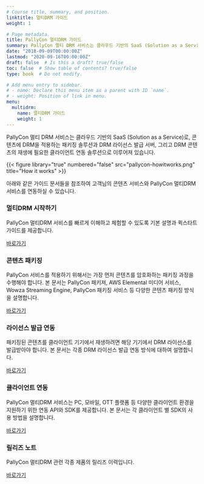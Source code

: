 ```yaml
---
# Course title, summary, and position.
linktitle: 멀티DRM 가이드
weight: 1

# Page metadata.
title: PallyCon 멀티DRM 가이드
summary: PallyCon 멀티 DRM 서비스는 클라우드 기반의 SaaS (Solution as a Service)로, 콘텐츠에 DRM을 적용하는 패키징 솔루션과 DRM 라이선스 발급 서버, 그리고 DRM 콘텐츠의 재생에 필요한 클라이언트 연동 솔루션으로 이루어져 있습니다.
date: "2018-09-09T00:00:00Z"
lastmod: "2020-09-16T00:00:00Z"
draft: false  # Is this a draft? true/false
toc: false  # Show table of contents? true/false
type: book  # Do not modify.

# Add menu entry to sidebar.
# - name: Declare this menu item as a parent with ID `name`.
# - weight: Position of link in menu.
menu:
  multidrm:
    name: 멀티DRM 가이드
    weight: 1
---
```


PallyCon 멀티 DRM 서비스는 클라우드 기반의 SaaS (Solution as a Service)로, 콘텐츠에 DRM을 적용하는 패키징 솔루션과 DRM 라이선스 발급 서버, 그리고 DRM 콘텐츠의 재생에 필요한 클라이언트 연동 솔루션으로 이루어져 있습니다.

{{< figure library="true" numbered="false" src="pallycon-howitworks.png" title="How it works" >}}

아래와 같은 가이드 문서들을 참조하여 고객님의 콘텐츠 서비스와 PallyCon 멀티DRM 서비스를 연동하실 수 있습니다.

<div class="row">
  <div class="col-sm-6">
    <div class="card">
      <div class="card-body">
        <h3 class="card-title">멀티DRM 시작하기</h3>
        <p class="card-text">PallyCon 멀티DRM 서비스를 빠르게 이해하고 체험할 수 있도록 기본 설명과 퀵스타트 가이드를 제공합니다.</p>
        <a href="./getting-started/" class="btn btn-primary">바로가기</a>
      </div>
    </div>
  </div>
  <div class="col-sm-6">
    <div class="card">
      <div class="card-body">
        <h3 class="card-title">콘텐츠 패키징</h3>
        <p class="card-text">PallyCon 서비스를 적용하기 위해서는 가장 먼저 콘텐츠를 암호화하는 패키징 과정을 수행해야 합니다. 본 문서는 PallyCon 패키져, AWS Elemental 미디어 서비스, Wowza Streaming Engine, PallyCon 패키징 서비스 등 다양한 콘텐츠 패키징 방식을 설명합니다.</p>
        <a href="./packaging/" class="btn btn-primary">바로가기</a>
      </div>
    </div>
  </div>
  <div class="col-sm-6">
    <div class="card">
      <div class="card-body">
        <h3 class="card-title">라이선스 발급 연동</h3>
        <p class="card-text">패키징된 콘텐츠를 클라이언트 기기에서 재생하려면 해당 기기에서 DRM 라이선스를 발급받아야 합니다. 본 문서는 각종 DRM 라이선스 발급 연동 방식에 대하여 설명합니다.</p>
        <a href="./license/" class="btn btn-primary">바로가기</a>
      </div>
    </div>
  </div>
  <div class="col-sm-6">
    <div class="card">
      <div class="card-body">
        <h3 class="card-title">클라이언트 연동</h3>
        <p class="card-text">PallyCon 멀티DRM 서비스는 PC, 모바일, OTT 플랫폼 등 다양한 클라이언트 환경을 지원하기 위한 연동 API와 SDK를 제공합니다. 본 문서는 각 클라이언트 별 SDK의 사용 방법을 설명합니다.</p>
        <a href="./clients/" class="btn btn-primary">바로가기</a>
      </div>
    </div>
  </div>
  <div class="col-sm-6">
    <div class="card">
      <div class="card-body">
        <h3 class="card-title">릴리즈 노트</h3>
        <p class="card-text">PallyCon 멀티DRM 관련 각종 제품의 릴리즈 이력입니다.</p>
        <a href="./release-notes/" class="btn btn-primary">바로가기</a>
      </div>
    </div>
  </div>
</div>
